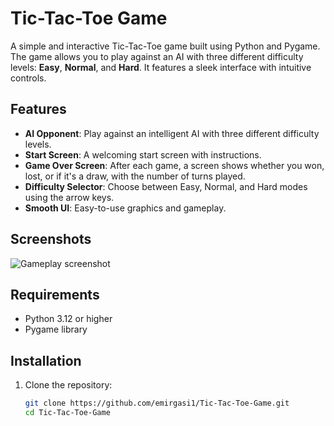 # Tic-Tac-Toe Game

A simple and interactive Tic-Tac-Toe game built using Python and Pygame. The game allows you to play against an AI with three different difficulty levels: **Easy**, **Normal**, and **Hard**. It features a sleek interface with intuitive controls.

## Features
- **AI Opponent**: Play against an intelligent AI with three different difficulty levels.
- **Start Screen**: A welcoming start screen with instructions.
- **Game Over Screen**: After each game, a screen shows whether you won, lost, or if it's a draw, with the number of turns played.
- **Difficulty Selector**: Choose between Easy, Normal, and Hard modes using the arrow keys.
- **Smooth UI**: Easy-to-use graphics and gameplay.

## Screenshots
![Gameplay screenshot](path_to_your_image.png)

## Requirements
- Python 3.12 or higher
- Pygame library

## Installation

1. Clone the repository:
   ```bash
   git clone https://github.com/emirgasi1/Tic-Tac-Toe-Game.git
   cd Tic-Tac-Toe-Game
